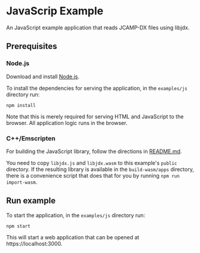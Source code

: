 # JavaScrip Example

An JavaScript example application that reads JCAMP-DX files using libjdx.

## Prerequisites

### Node.js

Download and install [Node.js](https://nodejs.org/en/download/package-manager).

To install the dependencies for serving the application, in the `examples/js` directory run:

```
npm install
```

Note that this is merely required for serving HTML and JavaScript to the browser. All application logic runs in the browser.

### C++/Emscripten

For building the JavaScript library, follow the directions in [README.md](../../README.md).

You need to copy `libjdx.js` and `libjdx.wasm` to this example's `public` directory. If the resulting library is available in the `build-wasm/apps` directory, there is a convenience script that does that for you by running `npm run import-wasm`.

## Run example

To start the application, in the `examples/js` directory run:

```
npm start
```

This will start a web application that can be opened at https://localhost:3000.

